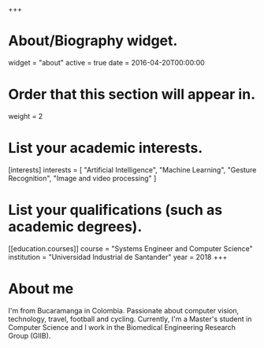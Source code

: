+++
# About/Biography widget.
widget = "about"
active = true
date = 2016-04-20T00:00:00

# Order that this section will appear in.
weight = 2

# List your academic interests.
[interests]
  interests = [
    "Artificial Intelligence",
    "Machine Learning",
    "Gesture Recognition", 
    "Image and video processing"
]
# List your qualifications (such as academic degrees).
[[education.courses]]
  course = "Systems Engineer and Computer Science"
  institution = "Universidad Industrial de Santander"
  year = 2018 
+++
# About me
I'm from Bucaramanga in Colombia. Passionate about computer vision, technology, travel, football and cycling. 
Currently, I'm a Master's student in Computer Science and I work in the Biomedical Engineering Research Group (GIIB).
